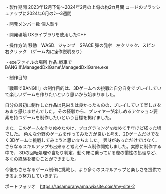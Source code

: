 ・製作期間
2023年12月下旬～2024年2月の上旬の約2カ月間
コードのブラッシュアップに2024年6月の2～3週間

・開発メンバー数
個人製作

・開発環境
DXライブラリを使用したC++

・操作方法
移動　WASD、ジャンプ　SPACE
弾の発射　左クリック、スピン　右クリック
（ゲーム内に操作説明あり）

・exeファイルの場所
作品_戦車でBANG!!!\ManagedDxlGame\ManagedDxlGame.exe


	
・制作目的

「戦車でBANG!!!」の制作目的は、3Dゲームへの挑戦と自分自身でプレイしていて楽しいゲームを作りたいという思いから始まりました。

自分の最初に制作した作品は見栄えは良かったものの、プレイしていて楽しさをあまり感じませんでした。
その経験から、プレイヤーが楽しめるアクション要素を持つゲームを制作したいという目標を掲げました。

また、このゲームを作り始めたのは、プログラミングを始めて半年ほど経った頃でした。
色んな分野のゲームを作ってみた方が良いと考え、2Dゲームだけでなく3Dゲームに挑戦してみようと思い立ちました。
興味があっただけではなく、さらなるスキルアップも出来ると考えゲーム制作開始しました。実際に制作する中で、
3Dの回転処理や当たり判定、動く床に乗っている際の慣性の処理など、多くの経験を積むことができました。

今後もさらなるゲーム制作に挑戦し、より多くのスキルアップと楽しさを提供できるよう努力していきます。


ポートフォリオ　https://sasamuranyama.wixsite.com/my-site-2

